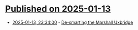 # [Published on 2025-01-13](index.md)

* [2025-01-13, 23:34:00](https://soylentnews.org/article.pl?sid=25/01/13/059201&from=rss) - [De-smarting the Marshall Uxbridge](https://soylentnews.org/article.pl?sid=25/01/13/059201&from=rss)
